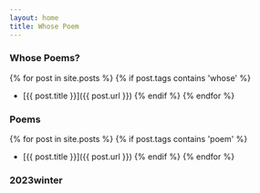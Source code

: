 ```yaml
---
layout: home
title: Whose Poem
---
```


### Whose Poems?
{% for post in site.posts %}
{% if post.tags contains 'whose' %}
* [{{ post.title }}]({{ post.url }})
{% endif %}
{% endfor %}

### Poems
{% for post in site.posts %}
{% if post.tags contains 'poem' %}
* [{{ post.title }}]({{ post.url }})
{% endif %}
{% endfor %}

### 2023winter
